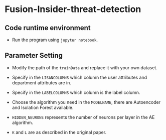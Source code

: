 # Fusion-Insider-threat-detection
## Code runtime environment
* Run the program using ```jupyter notebook```.
## Parameter Setting

* Modify the path of the ```trainData``` and replace it with your own dataset.

* Specify in the ```LISANCOLUMNS``` which column the user attributes and department attributes are in.

* Specify in the ```LABELCOLUMNS``` which column is the label column.

* Choose the algorithm you need in the ```MODELNAME```, there are Autoencoder and Isolation Forest available.

* ```HIDDEN_NEURONS``` represents the number of neurons per layer in the AE algorithm.
* ```K``` and ```L``` are as described in the original paper. 

